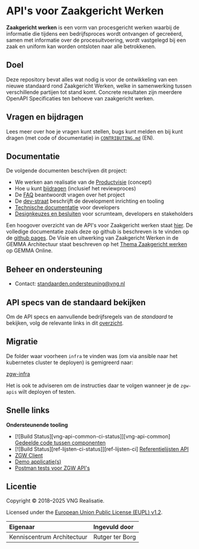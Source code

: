# API's voor Zaakgericht Werken

**Zaakgericht werken** is een vorm van procesgericht werken waarbij de informatie die tijdens een
bedrijfsproces wordt ontvangen of gecreëerd, samen met informatie over de procesuitvoering, wordt
vastgelegd bij een zaak en uniform kan worden ontsloten naar alle betrokkenen.

## Doel

Deze repository bevat alles wat nodig is voor de ontwikkeling van een nieuwe standaard rond
Zaakgericht Werken, welke in samenwerking tussen verschillende partijen tot stand komt. Concrete
resultaten zijn meerdere OpenAPI Specificaties ten behoeve van zaakgericht werken.

## Vragen en bijdragen

Lees meer over hoe je vragen kunt stellen, bugs kunt melden en bij kunt dragen (met code of
documentatie) in [`CONTRIBUTING.md`](CONTRIBUTING.md) (EN).

## Documentatie

De volgende documenten beschrijven dit project:

- We werken aan realisatie van de
  [Productvisie](https://vng-realisatie.github.io/gemma-zaken/productvisie/) (concept)
- Hoe u kunt [bijdragen](https://vng-realisatie.github.io/gemma-zaken/doorontwikkeling/) (inclusief
  het reviewproces)
- De [FAQ](docs/overige/faq.md) beantwoordt vragen over het project
- De
  [dev-straat](https://vng-realisatie.github.io/gemma-zaken/themas/achtergronddocumentatie/ontwikkelstraat)
  beschrijft de development inrichting en tooling
- [Technische documentatie](https://vng-realisatie.github.io/gemma-zaken/ontwikkelaars/) voor
  developers
- [Designkeuzes en besluiten](https://vng-realisatie.github.io/gemma-zaken/themas/achtergronddocumentatie/ontwerpkeuzes)
  voor scrumteam, developers en stakeholders

Een hoogover overzicht van de API's voor Zaakgericht werken staat
[hier](https://www.vngrealisatie.nl/producten/api-standaarden-zaakgericht-werken). De volledige
documentatie zoals deze op github is beschreven is te vinden op de
[github pages](https://vng-realisatie.github.io/gemma-zaken/). De Visie en uitwerking van
Zaakgericht Werken in de GEMMA Architectuur staat beschreven op het
[Thema Zaakgericht werken](https://www.gemmaonline.nl/index.php/Thema_Zaakgericht_werken) op GEMMA
Online.

## Beheer en ondersteuning

- Contact: standaarden.ondersteuning@vng.nl

## <a name="api_spec">API specs van de standaard bekijken</a>

Om de API specs en aanvullende bedrijfsregels van de _standaard_ te bekijken, volg de relevante
links in dit [overzicht](https://vng-realisatie.github.io/gemma-zaken/standaard/index).

## Migratie

De folder waar voorheen `infra` te vinden was (om via ansible naar het kubernetes cluster te
deployen) is gemigreerd naar:

[zgw-infra](https://github.com/VNG-Realisatie/zgw-infra)

Het is ook te adviseren om de instructies daar te volgen wanneer je de `zgw-apis` wilt deployen of
testen.

## Snelle links

**Ondersteunende tooling**

- [![Build Status][vng-api-common-ci-status]][vng-api-common]
  [Gedeelde code tussen componenten](https://github.com/VNG-Realisatie/gemma-zaken-common)
- [![Build Status][ref-lijsten-ci-status]][ref-lijsten-ci]
  [Referentielijsten API](https://github.com/VNG-Realisatie/VNG-referentielijsten)
- [ZGW Client](https://github.com/VNG-Realisatie/gemma-zds-client)
- [Demo applicatie(s)](https://github.com/VNG-Realisatie/gemma-zaken-demo)
- [Postman tests voor ZGW API's](https://github.com/VNG-Realisatie/gemma-postman-tests)

## Licentie

Copyright © 2018–2025 VNG Realisatie.

Licensed under the [European Union Public License (EUPL) v1.2](LICENSE).

| Eigenaar                   | Ingevuld door   |
| :------------------------- | :-------------- |
| Kenniscentrum Architectuur | Rutger ter Borg |
